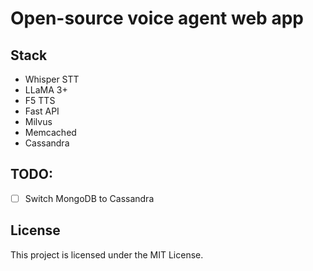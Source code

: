 # Open-source voice agent web app 

## Stack
- Whisper STT
- LLaMA 3+
- F5 TTS
- Fast API
- Milvus
- Memcached
- Cassandra

## TODO:
- [ ] Switch MongoDB to Cassandra

## License
This project is licensed under the MIT License.

